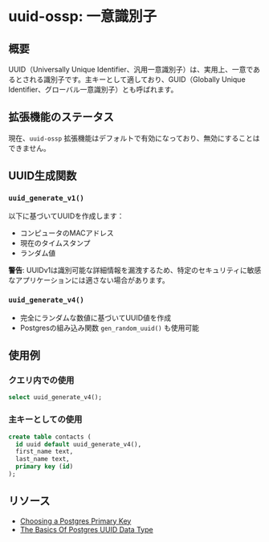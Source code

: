 # uuid-ossp: 一意識別子

## 概要

UUID（Universally Unique Identifier、汎用一意識別子）は、実用上、一意であるとされる識別子です。主キーとして適しており、GUID（Globally Unique Identifier、グローバル一意識別子）とも呼ばれます。

## 拡張機能のステータス

現在、`uuid-ossp` 拡張機能はデフォルトで有効になっており、無効にすることはできません。

## UUID生成関数

### `uuid_generate_v1()`

以下に基づいてUUIDを作成します：
- コンピュータのMACアドレス
- 現在のタイムスタンプ
- ランダム値

**警告**: UUIDv1は識別可能な詳細情報を漏洩するため、特定のセキュリティに敏感なアプリケーションには適さない場合があります。

### `uuid_generate_v4()`

- 完全にランダムな数値に基づいてUUID値を作成
- Postgresの組み込み関数 `gen_random_uuid()` も使用可能

## 使用例

### クエリ内での使用

```sql
select uuid_generate_v4();
```

### 主キーとしての使用

```sql
create table contacts (
  id uuid default uuid_generate_v4(),
  first_name text,
  last_name text,
  primary key (id)
);
```

## リソース

- [Choosing a Postgres Primary Key](/blog/choosing-a-postgres-primary-key)
- [The Basics Of Postgres UUID Data Type](https://www.postgresqltutorial.com/postgresql-uuid/)
